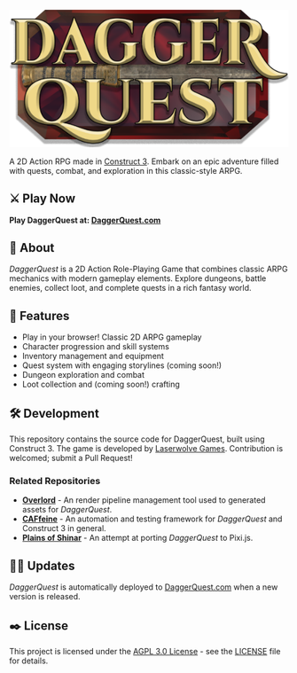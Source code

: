 ![DaggerQuest Logo](images/logo.png)

A 2D Action RPG made in [Construct 3](https://www.construct.net/). Embark on an epic adventure filled with quests, combat, and exploration in this classic-style ARPG.

## ⚔️ Play Now

**Play DaggerQuest at: [DaggerQuest.com](https://daggerquest.com/)**

## 📖 About

*DaggerQuest* is a 2D Action Role-Playing Game that combines classic ARPG mechanics with modern gameplay elements. Explore dungeons, battle enemies, collect loot, and complete quests in a rich fantasy world.

## 🎯 Features

- Play in your browser! Classic 2D ARPG gameplay
- Character progression and skill systems
- Inventory management and equipment
- Quest system with engaging storylines (coming soon!)
- Dungeon exploration and combat
- Loot collection and (coming soon!) crafting

## 🛠️ Development

This repository contains the source code for DaggerQuest, built using Construct 3. The game is developed by [Laserwolve Games](https://www.laserwolvegames.com/). Contribution is welcomed; submit a Pull Request!

### Related Repositories

- [**Overlord**](https://github.com/Laserwolve-Games/Overlord) - An render pipeline management tool used to generated assets for *DaggerQuest*.
- [**CAFfeine**](https://github.com/Laserwolve-Games/CAFfeine) - An automation and testing framework for *DaggerQuest* and Construct 3 in general.
- [**Plains of Shinar**](https://github.com/Laserwolve-Games/PlainsOfShinar) - An attempt at porting *DaggerQuest* to Pixi.js.

## 🧙‍♂️ Updates

*DaggerQuest* is automatically deployed to [DaggerQuest.com](https://daggerquest.com/) when a new version is released.

## ✒️ License

This project is licensed under the [AGPL 3.0 License](https://www.gnu.org/licenses/agpl-3.0.html.en) - see the [LICENSE](LICENSE) file for details.